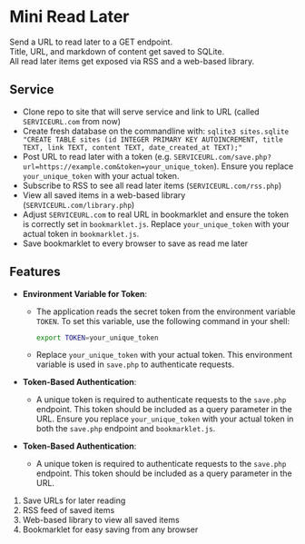 # Mini Read Later

Send a URL to read later to a GET endpoint.  
Title, URL, and markdown of content get saved to SQLite.  
All read later items get exposed via RSS and a web-based library.  

## Service

- Clone repo to site that will serve service and link to URL (called `SERVICEURL.com` from now)
- Create fresh database on the commandline with:
`sqlite3 sites.sqlite "CREATE TABLE sites (id INTEGER PRIMARY KEY AUTOINCREMENT, title TEXT, link TEXT, content TEXT, date_created_at TEXT);"`
- Post URL to read later with a token (e.g. `SERVICEURL.com/save.php?url=https://example.com&token=your_unique_token`). Ensure you replace `your_unique_token` with your actual token.
- Subscribe to RSS to see all read later items (`SERVICEURL.com/rss.php`)
- View all saved items in a web-based library (`SERVICEURL.com/library.php`)
- Adjust `SERVICEURL.com` to real URL in bookmarklet and ensure the token is correctly set in `bookmarklet.js`. Replace `your_unique_token` with your actual token in `bookmarklet.js`.
- Save bookmarklet to every browser to save as read me later

## Features

- **Environment Variable for Token**:
  - The application reads the secret token from the environment variable `TOKEN`. To set this variable, use the following command in your shell:
    ```bash
    export TOKEN=your_unique_token
    ```
  - Replace `your_unique_token` with your actual token. This environment variable is used in `save.php` to authenticate requests.

- **Token-Based Authentication**:
  - A unique token is required to authenticate requests to the `save.php` endpoint. This token should be included as a query parameter in the URL. Ensure you replace `your_unique_token` with your actual token in both the `save.php` endpoint and `bookmarklet.js`.

- **Token-Based Authentication**:
  - A unique token is required to authenticate requests to the `save.php` endpoint. This token should be included as a query parameter in the URL.

1. Save URLs for later reading
2. RSS feed of saved items
3. Web-based library to view all saved items
4. Bookmarklet for easy saving from any browser
